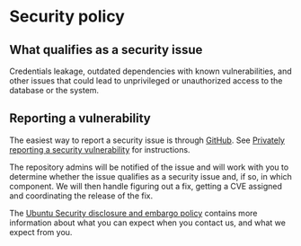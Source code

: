 # Security policy

## What qualifies as a security issue

Credentials leakage, outdated dependencies with known vulnerabilities, and
other issues that could lead to unprivileged or unauthorized access to the
database or the system.

## Reporting a vulnerability

The easiest way to report a security issue is through
[GitHub](https://github.com/canonical/postgresql-test-app/security/advisories/new). See
[Privately reporting a security
vulnerability](https://docs.github.com/en/code-security/security-advisories/guidance-on-reporting-and-writing/privately-reporting-a-security-vulnerability)
for instructions.

The repository admins will be notified of the issue and will work with you
to determine whether the issue qualifies as a security issue and, if so, in
which component. We will then handle figuring out a fix, getting a CVE
assigned and coordinating the release of the fix.

The [Ubuntu Security disclosure and embargo
policy](https://ubuntu.com/security/disclosure-policy) contains more
information about what you can expect when you contact us, and what we
expect from you.

